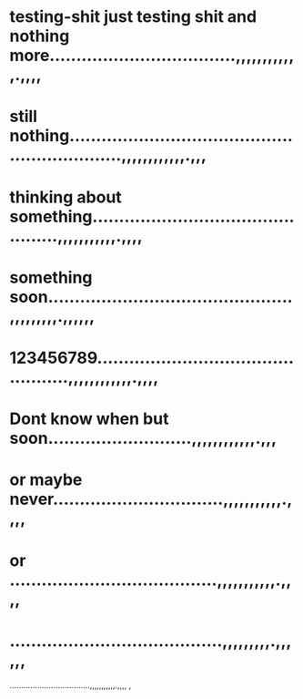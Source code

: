 # testing-shit just testing shit and  nothing more...................................,,,,,,,,,,,,.,,,,
# still nothing...............................................................,,,,,,,,,,,,.,,,
# thinking about something...............................................,,,,,,,,,,,.,,,,
# something soon..............................................,,,,,,,,,.,,,,,,
# 123456789................................................,,,,,,,,,,,,.,,,,
# Dont know when but soon...........................,,,,,,,,,,,,.,,,
# or maybe never................................,,,,,,,,,,,.,,,,
# or .......................................,,,,,,,,,,,.,,,,
# ........................................,,,,,,,,,.,,,,,,
...................................,,,,,,,,,,,.,,,,
,
